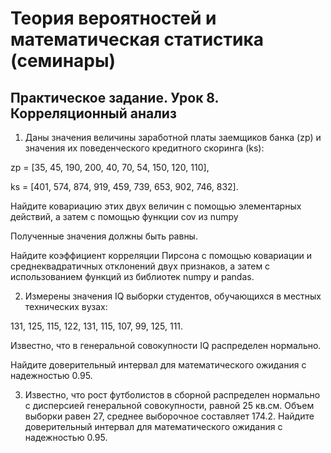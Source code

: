 # Теория вероятностей и математическая статистика (семинары)

## Практическое задание. Урок 8. Корреляционный анализ

1. Даны значения величины заработной платы заемщиков банка (zp) и значения их поведенческого кредитного скоринга (ks):

zp = [35, 45, 190, 200, 40, 70, 54, 150, 120, 110],

ks = [401, 574, 874, 919, 459, 739, 653, 902, 746, 832].

Найдите ковариацию этих двух величин с помощью элементарных действий, а затем с помощью функции cov из numpy

Полученные значения должны быть равны.

Найдите коэффициент корреляции Пирсона с помощью ковариации и среднеквадратичных отклонений двух признаков, а затем с использованием функций из библиотек numpy и pandas.

2. Измерены значения IQ выборки студентов, обучающихся в местных технических вузах:

131, 125, 115, 122, 131, 115, 107, 99, 125, 111.

Известно, что в генеральной совокупности IQ распределен нормально.

Найдите доверительный интервал для математического ожидания с надежностью 0.95.

3. Известно, что рост футболистов в сборной распределен нормально с дисперсией генеральной совокупности, равной 25 кв.см. Объем выборки равен 27, среднее выборочное составляет 174.2. Найдите доверительный интервал для математического ожидания с надежностью 0.95.
